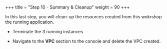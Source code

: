 +++
title = "Step 10 - Summary & Cleanup"
weight = 90
+++

In this last step, you will clean-up the resources created from this wokrshop the running application. 

* Terminate the 3 running instances

* Navigate to the **VPC** section to the console and delete the VPC created.


